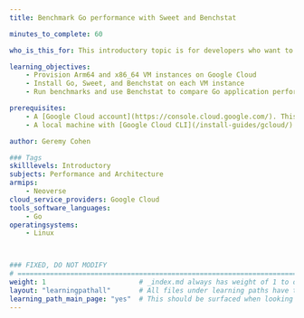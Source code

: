 ```yaml
---
title: Benchmark Go performance with Sweet and Benchstat

minutes_to_complete: 60

who_is_this_for: This introductory topic is for developers who want to measure and compare the performance of Go applications on Arm-based servers.

learning_objectives:
    - Provision Arm64 and x86_64 VM instances on Google Cloud 
    - Install Go, Sweet, and Benchstat on each VM instance
    - Run benchmarks and use Benchstat to compare Go application performance across architectures

prerequisites:
    - A [Google Cloud account](https://console.cloud.google.com/). This Learning Path can be run on any cloud provider or on-premises, but it focuses on Google Cloud’s Axion Arm64-based instances.
    - A local machine with [Google Cloud CLI](/install-guides/gcloud/) installed.

author: Geremy Cohen

### Tags
skilllevels: Introductory
subjects: Performance and Architecture
armips:
    - Neoverse
cloud_service_providers: Google Cloud
tools_software_languages:
    - Go
operatingsystems:
    - Linux



### FIXED, DO NOT MODIFY
# ================================================================================
weight: 1                       # _index.md always has weight of 1 to order correctly
layout: "learningpathall"       # All files under learning paths have this same wrapper
learning_path_main_page: "yes"  # This should be surfaced when looking for related content. Only set for _index.md of learning path content.
---
```

